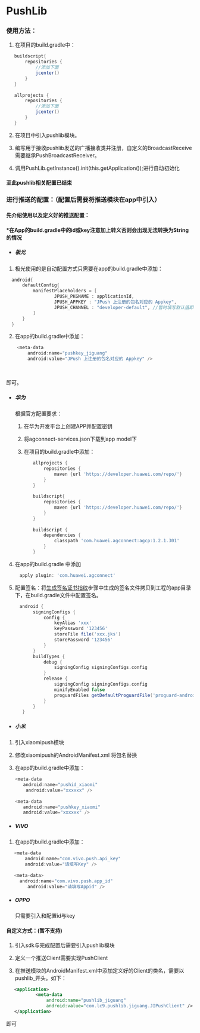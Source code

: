 # PushLib

### 使用方法：

1. 在项目的build.gradle中：
```groovy
   buildscript{
       repositories {
           //添加下面
           jcenter()
       }
   }
   
   allprojects {
       repositories {
           //添加下面
           jcenter()
       }
   }
```
2. 在项目中引入pushlib模块。

3. 编写用于接收pushlib发送的广播接收类并注册，自定义的BroadcastReceive需要继承PushBroadcastReceiver。

4. 调用PushLib.getInstance().init(this.getApplication());进行自动初始化

#### 至此pushlib相关配置已结束

### 进行推送的配置：（配置后需要将推送模块在app中引入）

#### 先介绍使用以及定义好的推送配置：

#### *在App的build.gradle中的id或key注意加上转义否则会出现无法转换为String的情况

- ##### 极光
 1. 极光使用的是自动配置方式只需要在app的build.gradle中添加：
```groovy
  android{
      defaultConfig{
          manifestPlaceholders = [
                  JPUSH_PKGNAME : applicationId,
                  JPUSH_APPKEY : "JPush 上注册的包名对应的 Appkey",
                  JPUSH_CHANNEL : "developer-default", //暂时填写默认值即可.
          ]
      }
  }
```

 2. 在app的build.gradle中添加：
```groovy
    <meta-data
    	android:name="pushkey_jiguang"
        android:value="JPush 上注册的包名对应的 Appkey" />
```

​    


即可。

- ##### 华为

  根据官方配置要求：

  1. 在华为开发平台上创建APP并配置密钥
  
  2. 将agconnect-services.json下载到app model下
  
  3. 在项目的build.gradle中添加：
  
```groovy
          allprojects {
              repositories {
                  maven {url 'https://developer.huawei.com/repo/'}
              }
          }
          
          buildscript{
              repositories {
                  maven {url 'https://developer.huawei.com/repo/'}
              }
          }
          
          buildscript {
              dependencies {
                  classpath 'com.huawei.agconnect:agcp:1.2.1.301'
              }
          }
```


  4. 在app的build.gradle 中添加
```groovy
     apply plugin: 'com.huawei.agconnect'
```
  5. 配置签名：将[生成签名证书指纹](https://developer.huawei.com/consumer/cn/doc/development/HMS-Guides/Preparations#generate_finger)步骤中生成的签名文件拷贝到工程的app目录下，在build.gradle文件中配置签名。
```groovy
     android {
          signingConfigs {
              config {
                  keyAlias 'xxx'
                  keyPassword '123456'
                  storeFile file('xxx.jks')
                  storePassword '123456'
              }
          }
          buildTypes {
              debug {
                  signingConfig signingConfigs.config
              }
              release {
                  signingConfig signingConfigs.config
                  minifyEnabled false
                  proguardFiles getDefaultProguardFile('proguard-android-optimize.txt'), 'proguard-rules.pro'
              }
          }
      }
```

- ##### 小米
1. 引入xiaomipush模块

  2. 修改xiaomipush的AndroidManifest.xml 将包名替换

  3. 在app的build.gradle中添加：

     ```groovy
     <meta-data
     	android:name="pushid_xiaomi"
         android:value="xxxxxx" />
             
     <meta-data
     	android:name="pushkey_xiaomi"
     	android:value="xxxxxx" />
     ```


- ##### VIVO

1. 在app的build.gradle中添加：
```groovy
   <meta-data
       android:name="com.vivo.push.api_key"
       android:value="请填写Key" />
               
   <meta-data>
   	 android:name="com.vivo.push.app_id"
        android:value="请填写Appid" />        
```
- ##### OPPO

  只需要引入和配置id与key

#### 自定义方式：(暂不支持)

1. 引入sdk与完成配置后需要引入pushlib模块

2. 定义一个推送Client需要实现PushClient

3. 在推送模块的AndroidManifest.xml中添加定义好的Client的类名，需要以pushlib_开头。如下：
```xml
   <application>
           <meta-data
               android:name="pushlib_jiguang"
               android:value="com.lc9.pushlib.jiguang.JIPushClient" />
   </application>
```
即可